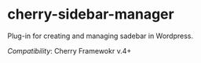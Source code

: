# cherry-sidebar-manager
Plug-in for creating and managing sadebar in Wordpress.

*Сompatibility*: Cherry Framewokr v.4+
